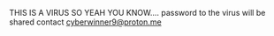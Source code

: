 THIS IS A VIRUS SO YEAH YOU KNOW.... password to the virus will be shared contact cyberwinner9@proton.me
